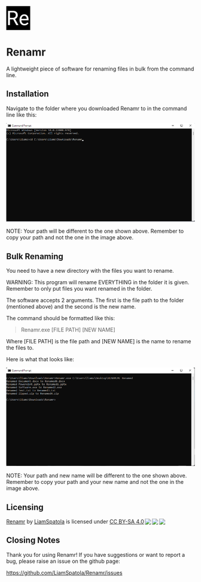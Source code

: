<img src="https://raw.githubusercontent.com/LiamSpatola/Images/main/Renamr.png">

# Renamr #

A lightweight piece of software for renaming files in bulk from the command line.

## Installation ##
Navigate to the folder where you downloaded Renamr to in the command line like this:

<img src="https://raw.githubusercontent.com/LiamSpatola/Images/main/Renamr1.png">

NOTE: Your path will be different to the one shown above. Remember to copy your path and not the one in the image above.

## Bulk Renaming ##
You need to have a new directory with the files you want to rename.

WARNING: This program will rename EVERYTHING in the folder it is given. Remember to only put files you want renamed in the folder.

The software accepts 2 arguments. The first is the file path to the folder (mentioned above) and the second is the new name.

The command should be formatted like this:
> Renamr.exe [FILE PATH] [NEW NAME]
>
Where [FILE PATH] is the file path and [NEW NAME] is the name to rename the files to.

Here is what that looks like:

<img src="https://raw.githubusercontent.com/LiamSpatola/Images/main/Renamr2.png">

NOTE: Your path and new name will be different to the one shown above. Remember to copy your path and your new name and not the one in the image above.

## Licensing ##

<p xmlns:cc="http://creativecommons.org/ns#" xmlns:dct="http://purl.org/dc/terms/"><a property="dct:title" rel="cc:attributionURL" href="https://github.com/LiamSpatola/Renamr">Renamr</a> by <a rel="cc:attributionURL dct:creator" property="cc:attributionName" href="https://github.com/LiamSpatola">LiamSpatola</a> is licensed under <a href="http://creativecommons.org/licenses/by-sa/4.0/?ref=chooser-v1" target="_blank" rel="license noopener noreferrer" style="display:inline-block;">CC BY-SA 4.0<img style="height:22px!important;margin-left:3px;vertical-align:text-bottom;" src="https://mirrors.creativecommons.org/presskit/icons/cc.svg?ref=chooser-v1"><img style="height:22px!important;margin-left:3px;vertical-align:text-bottom;" src="https://mirrors.creativecommons.org/presskit/icons/by.svg?ref=chooser-v1"><img style="height:22px!important;margin-left:3px;vertical-align:text-bottom;" src="https://mirrors.creativecommons.org/presskit/icons/sa.svg?ref=chooser-v1"></a></p>

## Closing Notes ##

Thank you for using Renamr! If you have suggestions or want to report a bug, please raise an issue on the github page:

https://github.com/LiamSpatola/Renamr/issues
